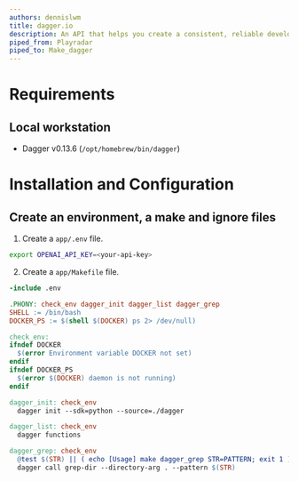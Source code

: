 ```yaml
---
authors: dennislwm
title: dagger.io
description: An API that helps you create a consistent, reliable development and testing environment on your local host and ensure that everything your CI can do, your local environment can do too.
piped_from: Playradar
piped_to: Make_dagger
---
```


# Requirements

## Local workstation

* Dagger v0.13.6 (`/opt/homebrew/bin/dagger`)

# Installation and Configuration

## Create an environment, a make and ignore files

1. Create a `app/.env` file.

```sh
export OPENAI_API_KEY=<your-api-key>
```

2. Create a `app/Makefile` file.

```makefile
-include .env

.PHONY: check_env dagger_init dagger_list dagger_grep
SHELL := /bin/bash
DOCKER_PS := $(shell $(DOCKER) ps 2> /dev/null)

check_env:
ifndef DOCKER
  $(error Environment variable DOCKER not set)
endif
ifndef DOCKER_PS
  $(error $(DOCKER) daemon is not running)
endif

dagger_init: check_env
  dagger init --sdk=python --source=./dagger

dagger_list: check_env
  dagger functions

dagger_grep: check_env
  @test $(STR) || ( echo [Usage] make dagger_grep STR=PATTERN; exit 1 )
  dagger call grep-dir --directory-arg . --pattern $(STR)
```
